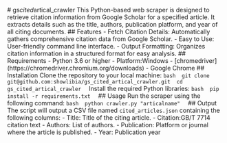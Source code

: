 #   g s _ c i t e d _ a r t i c a l _ c r a w l e r  
  
 T h i s   P y t h o n - b a s e d   w e b   s c r a p e r   i s   d e s i g n e d   t o   r e t r i e v e   c i t a t i o n   i n f o r m a t i o n   f r o m   G o o g l e   S c h o l a r   f o r   a   s p e c i f i e d   a r t i c l e .   I t   e x t r a c t s   d e t a i l s   s u c h   a s   t h e   t i t l e ,   a u t h o r s ,   p u b l i c a t i o n   p l a t f o r m ,   a n d   y e a r   o f   a l l   c i t i n g   d o c u m e n t s .  
  
 # #   F e a t u r e s  
  
 -   * * F e t c h   C i t a t i o n   D e t a i l s : * *   A u t o m a t i c a l l y   g a t h e r s   c o m p r e h e n s i v e   c i t a t i o n   d a t a   f r o m   G o o g l e   S c h o l a r .  
 -   * * E a s y   t o   U s e : * *   U s e r - f r i e n d l y   c o m m a n d   l i n e   i n t e r f a c e .  
 -   * * O u t p u t   F o r m a t t i n g : * *   O r g a n i z e s   c i t a t i o n   i n f o r m a t i o n   i n   a   s t r u c t u r e d   f o r m a t   f o r   e a s y   a n a l y s i s .  
  
 # #   R e q u i r e m e n t s  
  
 -   P y t h o n   3 . 6   o r   h i g h e r  
 -   P l a t f o r m : W i n d o w s  
 -   [ c h r o m e d r i v e r ] ( h t t p s : / / c h r o m e d r i v e r . c h r o m i u m . o r g / d o w n l o a d s )  
 -   G o o g l e   C h r o m e  
  
 # #   I n s t a l l a t i o n  
  
 C l o n e   t h e   r e p o s i t o r y   t o   y o u r   l o c a l   m a c h i n e :  
  
 ` ` ` b a s h  
 g i t   c l o n e   g i t @ g i t h u b . c o m : s h o w l i b i a / g s _ c i t e d _ a r t i c a l _ c r a w l e r . g i t  
 c d   g s _ c i t e d _ a r t i c a l _ c r a w l e r  
 ` ` `  
  
 I n s t a l l   t h e   r e q u i r e d   P y t h o n   l i b r a r i e s :  
  
 ` ` ` b a s h  
 p i p   i n s t a l l   - r   r e q u i r e m e n t s . t x t  
 ` ` `  
  
 # #   U s a g e  
  
 R u n   t h e   s c r a p e r   u s i n g   t h e   f o l l o w i n g   c o m m a n d :  
  
 ` ` ` b a s h  
 p y t h o n   c r a w l e r . p y   " a r t i c a l n a m e "  
 ` ` `  
  
 # #   O u t p u t  
  
 T h e   s c r i p t   w i l l   o u t p u t   a   C S V   f i l e   n a m e d   ` c i t e d _ a r t i c l e s . j s o n `   c o n t a i n i n g   t h e   f o l l o w i n g   c o l u m n s :  
  
 -   * * T i t l e : * *   T i t l e   o f   t h e   c i t i n g   a r t i c l e .  
 -   * * C i t a t i o n * * : G B / T   7 7 1 4   c i t a t i o n   t e x t  
 -   * * A u t h o r s : * *   L i s t   o f   a u t h o r s .  
 -   * * P u b l i c a t i o n : * *   P l a t f o r m   o r   j o u r n a l   w h e r e   t h e   a r t i c l e   i s   p u b l i s h e d .  
 -   * * Y e a r : * *   P u b l i c a t i o n   y e a r 
